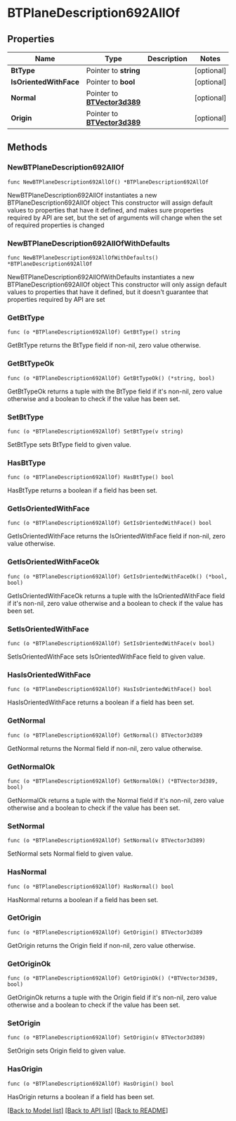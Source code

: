 # BTPlaneDescription692AllOf

## Properties

Name | Type | Description | Notes
------------ | ------------- | ------------- | -------------
**BtType** | Pointer to **string** |  | [optional] 
**IsOrientedWithFace** | Pointer to **bool** |  | [optional] 
**Normal** | Pointer to [**BTVector3d389**](BTVector3d-389.md) |  | [optional] 
**Origin** | Pointer to [**BTVector3d389**](BTVector3d-389.md) |  | [optional] 

## Methods

### NewBTPlaneDescription692AllOf

`func NewBTPlaneDescription692AllOf() *BTPlaneDescription692AllOf`

NewBTPlaneDescription692AllOf instantiates a new BTPlaneDescription692AllOf object
This constructor will assign default values to properties that have it defined,
and makes sure properties required by API are set, but the set of arguments
will change when the set of required properties is changed

### NewBTPlaneDescription692AllOfWithDefaults

`func NewBTPlaneDescription692AllOfWithDefaults() *BTPlaneDescription692AllOf`

NewBTPlaneDescription692AllOfWithDefaults instantiates a new BTPlaneDescription692AllOf object
This constructor will only assign default values to properties that have it defined,
but it doesn't guarantee that properties required by API are set

### GetBtType

`func (o *BTPlaneDescription692AllOf) GetBtType() string`

GetBtType returns the BtType field if non-nil, zero value otherwise.

### GetBtTypeOk

`func (o *BTPlaneDescription692AllOf) GetBtTypeOk() (*string, bool)`

GetBtTypeOk returns a tuple with the BtType field if it's non-nil, zero value otherwise
and a boolean to check if the value has been set.

### SetBtType

`func (o *BTPlaneDescription692AllOf) SetBtType(v string)`

SetBtType sets BtType field to given value.

### HasBtType

`func (o *BTPlaneDescription692AllOf) HasBtType() bool`

HasBtType returns a boolean if a field has been set.

### GetIsOrientedWithFace

`func (o *BTPlaneDescription692AllOf) GetIsOrientedWithFace() bool`

GetIsOrientedWithFace returns the IsOrientedWithFace field if non-nil, zero value otherwise.

### GetIsOrientedWithFaceOk

`func (o *BTPlaneDescription692AllOf) GetIsOrientedWithFaceOk() (*bool, bool)`

GetIsOrientedWithFaceOk returns a tuple with the IsOrientedWithFace field if it's non-nil, zero value otherwise
and a boolean to check if the value has been set.

### SetIsOrientedWithFace

`func (o *BTPlaneDescription692AllOf) SetIsOrientedWithFace(v bool)`

SetIsOrientedWithFace sets IsOrientedWithFace field to given value.

### HasIsOrientedWithFace

`func (o *BTPlaneDescription692AllOf) HasIsOrientedWithFace() bool`

HasIsOrientedWithFace returns a boolean if a field has been set.

### GetNormal

`func (o *BTPlaneDescription692AllOf) GetNormal() BTVector3d389`

GetNormal returns the Normal field if non-nil, zero value otherwise.

### GetNormalOk

`func (o *BTPlaneDescription692AllOf) GetNormalOk() (*BTVector3d389, bool)`

GetNormalOk returns a tuple with the Normal field if it's non-nil, zero value otherwise
and a boolean to check if the value has been set.

### SetNormal

`func (o *BTPlaneDescription692AllOf) SetNormal(v BTVector3d389)`

SetNormal sets Normal field to given value.

### HasNormal

`func (o *BTPlaneDescription692AllOf) HasNormal() bool`

HasNormal returns a boolean if a field has been set.

### GetOrigin

`func (o *BTPlaneDescription692AllOf) GetOrigin() BTVector3d389`

GetOrigin returns the Origin field if non-nil, zero value otherwise.

### GetOriginOk

`func (o *BTPlaneDescription692AllOf) GetOriginOk() (*BTVector3d389, bool)`

GetOriginOk returns a tuple with the Origin field if it's non-nil, zero value otherwise
and a boolean to check if the value has been set.

### SetOrigin

`func (o *BTPlaneDescription692AllOf) SetOrigin(v BTVector3d389)`

SetOrigin sets Origin field to given value.

### HasOrigin

`func (o *BTPlaneDescription692AllOf) HasOrigin() bool`

HasOrigin returns a boolean if a field has been set.


[[Back to Model list]](../README.md#documentation-for-models) [[Back to API list]](../README.md#documentation-for-api-endpoints) [[Back to README]](../README.md)


